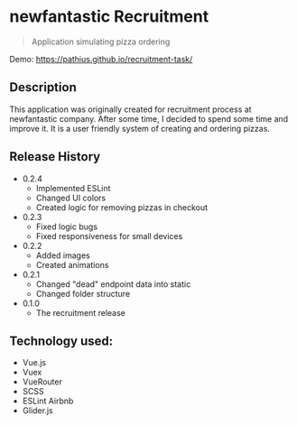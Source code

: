 # newfantastic Recruitment
> Application simulating pizza ordering

Demo: https://pathius.github.io/recruitment-task/

## Description

This application was originally created for recruitment process at newfantastic company. After some time, I decided to spend some time and improve it. It is a user friendly system of creating and ordering pizzas.

## Release History

* 0.2.4
    * Implemented ESLint
    * Changed UI colors
    * Created logic for removing pizzas in checkout
* 0.2.3
    * Fixed logic bugs
    * Fixed responsiveness for small devices 
* 0.2.2
    * Added images
    * Created animations
* 0.2.1
    * Changed "dead" endpoint data into static
    * Changed folder structure
* 0.1.0
    * The recruitment release

## Technology used:

* Vue.js
* Vuex
* VueRouter
* SCSS
* ESLint Airbnb
* Glider.js
